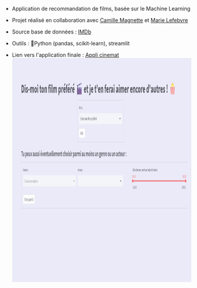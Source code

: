 
- Application de recommandation de films, basée sur le Machine Learning

- Projet réalisé en collaboration avec [Camille Magnette](https://www.linkedin.com/in/camille-magnette-4305b057/) et [Marie Lefebvre](https://www.linkedin.com/in/marie-lefebvre-50654a269/)

- Source base de données : [IMDb](https://datasets.imdbws.com/)

- Outils : :snake:Python (pandas, scikit-learn), streamlit 
- Lien vers l'application finale : [Appli cinemat](https://cinemat.streamlit.app/)  
<a href="https://cinemat.streamlit.app/" target="_blank"><img src="Appli_Cine.jpg" width="800" height="600">



